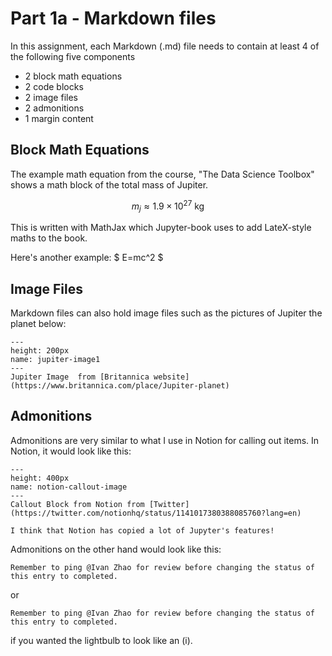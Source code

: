 # Part 1a - Markdown files

In this assignment, each Markdown (.md) file needs to contain at least 4 of the following five components
- 2 block math equations
- 2 code blocks
- 2 image files
- 2 admonitions
- 1 margin content

## Block Math Equations
The example math equation from the course, "The Data Science Toolbox"  shows a math block of the total mass of Jupiter.

$$
  m_{j} \approx 1.9 \times 10^{27} \: \text{kg}
$$

This is written with MathJax which Jupyter-book uses to add LateX-style maths to the book.

Here's another example:
$
  E=mc^2
$

## Image Files
Markdown files can also hold image files such as the pictures of Jupiter the planet below:

```{figure} https://cdn.britannica.com/84/4284-050-16C7E8C2/Photograph-Jupiter-range-Voyager-1-cloud-bands-February-1-1979.jpg?w=300&h=300
---
height: 200px
name: jupiter-image1
---
Jupiter Image  from [Britannica website](https://www.britannica.com/place/Jupiter-planet)
```

## Admonitions

Admonitions are very similar to what I use in Notion for calling out items. In Notion, it would look like this:

``` {figure} https://pbs.twimg.com/media/D9W0mlpUwAE1TaD?format=jpg&name=small
---
height: 400px
name: notion-callout-image
---
Callout Block from Notion from [Twitter](https://twitter.com/notionhq/status/1141017380388085760?lang=en)
```

```{margin} Admonitions are very similar to Notions Callout Blocks. 
I think that Notion has copied a lot of Jupyter's features!
```

Admonitions on the other hand would look like this:
```{tip}
Remember to ping @Ivan Zhao for review before changing the status of this entry to completed.
```
or
```{note}
Remember to ping @Ivan Zhao for review before changing the status of this entry to completed.
```

if you wanted the lightbulb to look like an (i).

